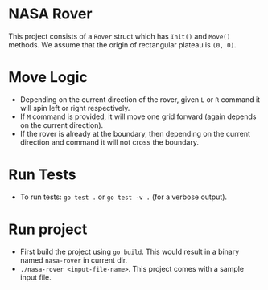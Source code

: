NASA Rover
==========
This project consists of a `Rover` struct which has `Init()` and `Move()` methods. We assume that the origin of rectangular 
plateau is `(0, 0)`. 

# Move Logic
- Depending on the current direction of the rover, given `L` or `R` command it will spin left or right respectively.
- If `M` command is provided, it will move one grid forward (again depends on the current direction).
- If the rover is already at the boundary, then depending on the current direction and command it will not cross the boundary.

# Run Tests
- To run tests: `go test .` or `go test -v .` (for a verbose output).

# Run project
- First build the project using `go build`. This would result in a binary named `nasa-rover` in current dir.
- `./nasa-rover <input-file-name>`. This project comes with a sample input file.
